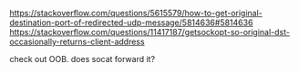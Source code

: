 https://stackoverflow.com/questions/5615579/how-to-get-original-destination-port-of-redirected-udp-message/5814636#5814636
https://stackoverflow.com/questions/11417187/getsockopt-so-original-dst-occasionally-returns-client-address

check out OOB. does socat forward it?

